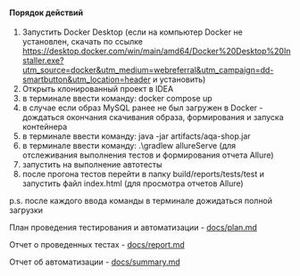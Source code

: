 #### Порядок действий

1. Запустить Docker Desktop (если на компьютер Docker не установлен, скачать по ссылке https://desktop.docker.com/win/main/amd64/Docker%20Desktop%20Installer.exe?utm_source=docker&utm_medium=webreferral&utm_campaign=dd-smartbutton&utm_location=header и установить)
2. Открыть клонированный проект в IDEA
3. в терминале ввести команду: docker compose up
4. в случае если образ MySQL ранее не был загружен в Docker - дождаться окончания скачивания образа, формирования и запуска контейнера
5. в терминале ввести команду: java -jar artifacts/aqa-shop.jar
6. в терминале ввести команду: .\gradlew allureServe (для отслеживания выполнения тестов и формирования отчета Allure)
7. запустить на выполнение автотесты
8. после прогона тестов перейти в папку build/reports/tests/test и запустить файл index.html (для просмотра отчетов Allure)

p.s. после каждого ввода команды в терминале дожидаться полной загрузки

План проведения тестирования и автоматизации - [docs/plan.md](docs/summary.md)

Отчет о проведенных тестах - [docs/report.md](docs/summary.md)

Отчет об автоматизации - [docs/summary.md](docs/summary.md)